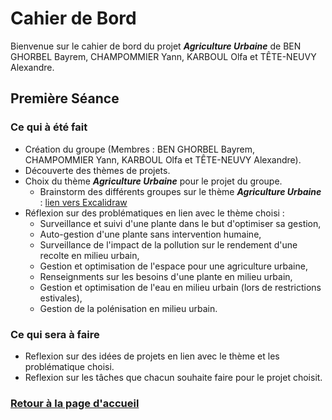 # Cahier de Bord

Bienvenue sur le cahier de bord du projet ***Agriculture Urbaine*** de BEN GHORBEL Bayrem, CHAMPOMMIER Yann, KARBOUL Olfa et TÊTE-NEUVY Alexandre.

## Première Séance

### Ce qui à été fait

- Création du groupe (Membres : BEN GHORBEL Bayrem, CHAMPOMMIER Yann, KARBOUL Olfa et TÊTE-NEUVY Alexandre).
- Découverte des thèmes de projets.
- Choix du thème ***Agriculture Urbaine*** pour le projet du groupe.
  - Brainstorm des différents groupes sur le thème ***Agriculture Urbaine*** : [lien vers Excalidraw](https://excalidraw.com/#json=IOigMyC262AFkCa9gDnjQ,8n2d9_i5U5HhxjmTD9FImw)
- Réflexion sur des problématiques en lien avec le thème choisi :
  - Surveillance et suivi d'une plante dans le but d'optimiser sa gestion,
  - Auto-gestion d'une plante sans intervention humaine,
  - Surveillance de l'impact de la pollution sur le rendement d'une recolte en milieu urbain,
  - Gestion et optimisation de l'espace pour une agriculture urbaine,
  - Renseignments sur les besoins d'une plante en milieu urbain,
  - Gestion et optimisation de l'eau en milieu urbain (lors de restrictions estivales),
  - Gestion de la polénisation en milieu urbain.

### Ce qui sera à faire

- Reflexion sur des idées de projets en lien avec le thème et les problématique choisi.
- Reflexion sur les tâches que chacun souhaite faire pour le projet choisit.

### [Retour à la page d'accueil](https://github.com/TeteNeuvyAlexandre/Projet-Agriculture-Urbaine)